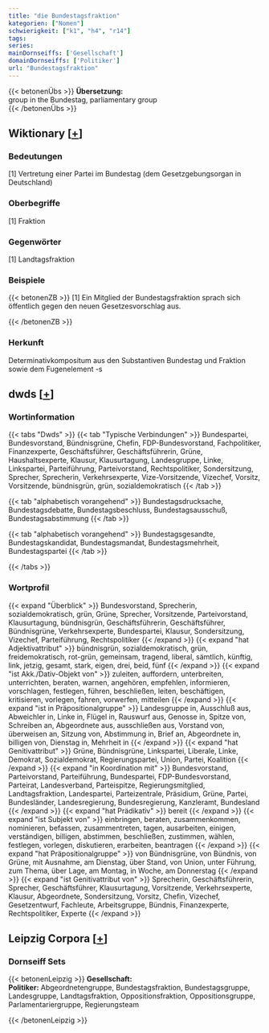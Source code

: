 ```yaml
---
title: "die Bundestagsfraktion"
kategorien: ["Nomen"]
schwierigkeit: ["k1", "h4", "r14"]
tags:
series:
mainDornseiffs: ['Gesellschaft']
domainDornseiffs: ['Politiker']
url: "Bundestagsfraktion"
---
```


{{< betonenÜbs >}}
**Übersetzung:**  
group in the Bundestag, parliamentary group  
{{< /betonenÜbs >}}

## Wiktionary [[+](https://de.wiktionary.org/wiki/Bundestagsfraktion)]

### Bedeutungen
[1] Vertretung einer Partei im Bundestag (dem Gesetzgebungsorgan in Deutschland)  

### Oberbegriffe
[1] Fraktion  

### Gegenwörter
[1] Landtagsfraktion  

### Beispiele
{{< betonenZB >}}
[1] Ein Mitglied der Bundestagsfraktion sprach sich öffentlich gegen den neuen Gesetzesvorschlag aus.  

{{< /betonenZB >}}
### Herkunft
Determinativkompositum aus den Substantiven Bundestag und Fraktion sowie dem Fugenelement -s  



## dwds [[+](https://www.dwds.de/wb/Bundestagsfraktion)]

### Wortinformation
{{< tabs "Dwds" >}}
{{< tab "Typische Verbindungen" >}}
Bundespartei, Bundesvorstand, Bündnisgrüne, Chefin, FDP-Bundesvorstand, Fachpolitiker, Finanzexperte, Geschäftsführer, Geschäftsführerin, Grüne, Haushaltsexperte, Klausur, Klausurtagung, Landesgruppe, Linke, Linkspartei, Parteiführung, Parteivorstand, Rechtspolitiker, Sondersitzung, Sprecher, Sprecherin, Verkehrsexperte, Vize-Vorsitzende, Vizechef, Vorsitz, Vorsitzende, bündnisgrün, grün, sozialdemokratisch
{{< /tab >}}

{{< tab "alphabetisch vorangehend" >}}
Bundestagsdrucksache, Bundestagsdebatte, Bundestagsbeschluss, Bundestagsausschuß, Bundestagsabstimmung
{{< /tab >}}

{{< tab "alphabetisch vorangehend" >}}
Bundestagsgesandte, Bundestagskandidat, Bundestagsmandat, Bundestagsmehrheit, Bundestagspartei
{{< /tab >}}

{{< /tabs >}}

### Wortprofil
{{< expand "Überblick" >}} Bundesvorstand, Sprecherin, sozialdemokratisch, grün, Grüne, Sprecher, Vorsitzende, Parteivorstand, Klausurtagung, bündnisgrün, Geschäftsführerin, Geschäftsführer, Bündnisgrüne, Verkehrsexperte, Bundespartei, Klausur, Sondersitzung, Vizechef, Parteiführung, Rechtspolitiker {{< /expand >}}
{{< expand "hat Adjektivattribut" >}} bündnisgrün, sozialdemokratisch, grün, freidemokratisch, rot-grün, gemeinsam, tragend, liberal, sämtlich, künftig, link, jetzig, gesamt, stark, eigen, drei, beid, fünf {{< /expand >}}
{{< expand "ist Akk./Dativ-Objekt von" >}} zuleiten, auffordern, unterbreiten, unterrichten, beraten, warnen, angehören, empfehlen, informieren, vorschlagen, festlegen, führen, beschließen, leiten, beschäftigen, kritisieren, vorlegen, fahren, vorwerfen, mitteilen {{< /expand >}}
{{< expand "ist in Präpositionalgruppe" >}} Landesgruppe in, Ausschluß aus, Abweichler in, Linke in, Flügel in, Rauswurf aus, Genosse in, Spitze von, Schreiben an, Abgeordnete aus, ausschließen aus, Vorstand von, überweisen an, Sitzung von, Abstimmung in, Brief an, Abgeordnete in, billigen von, Dienstag in, Mehrheit in {{< /expand >}}
{{< expand "hat Genitivattribut" >}} Grüne, Bündnisgrüne, Linkspartei, Liberale, Linke, Demokrat, Sozialdemokrat, Regierungspartei, Union, Partei, Koalition {{< /expand >}}
{{< expand "in Koordination mit" >}} Bundesvorstand, Parteivorstand, Parteiführung, Bundespartei, FDP-Bundesvorstand, Parteirat, Landesverband, Parteispitze, Regierungsmitglied, Landtagsfraktion, Landespartei, Parteizentrale, Präsidium, Grüne, Partei, Bundesländer, Landesregierung, Bundesregierung, Kanzleramt, Bundesland {{< /expand >}}
{{< expand "hat Prädikativ" >}} bereit {{< /expand >}}
{{< expand "ist Subjekt von" >}} einbringen, beraten, zusammenkommen, nominieren, befassen, zusammentreten, tagen, ausarbeiten, einigen, verständigen, billigen, abstimmen, beschließen, zustimmen, wählen, festlegen, vorlegen, diskutieren, erarbeiten, beantragen {{< /expand >}}
{{< expand "hat Präpositionalgruppe" >}} von Bündnisgrüne, von Bündnis, von Grüne, mit Ausnahme, am Dienstag, über Stand, von Union, unter Führung, zum Thema, über Lage, am Montag, in Woche, am Donnerstag {{< /expand >}}
{{< expand "ist Genitivattribut von" >}} Sprecherin, Geschäftsführerin, Sprecher, Geschäftsführer, Klausurtagung, Vorsitzende, Verkehrsexperte, Klausur, Abgeordnete, Sondersitzung, Vorsitz, Chefin, Vizechef, Gesetzentwurf, Fachleute, Arbeitsgruppe, Bündnis, Finanzexperte, Rechtspolitiker, Experte {{< /expand >}}

## Leipzig Corpora [[+](https://corpora.uni-leipzig.de/en/res?word=Bundestagsfraktion&corpusId=deu_newscrawl-public_2018)]

### Dornseiff Sets
{{< betonenLeipzig >}}
**Gesellschaft:**  
**Politiker:** Abgeordnetengruppe, Bundestagsfraktion, Bundestagsgruppe, Landesgruppe, Landtagsfraktion, Oppositionsfraktion, Oppositionsgruppe, Parlamentariergruppe, Regierungsteam  

{{< /betonenLeipzig >}}
